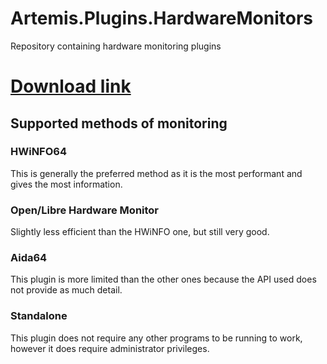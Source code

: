 # Artemis.Plugins.HardwareMonitors
Repository containing hardware monitoring plugins

# [Download link](https://nightly.link/Artemis-RGB/Artemis.Plugins.HardwareMonitors/workflows/build/master)

## Supported methods of monitoring

### HWiNFO64
This is generally the preferred method as it is the most performant and gives the most information.

### Open/Libre Hardware Monitor 
Slightly less efficient than the HWiNFO one, but still very good.

### Aida64 
This plugin is more limited than the other ones because the API used does not provide as much detail. 

### Standalone 
This plugin does not require any other programs to be running to work, however it does require administrator privileges.


